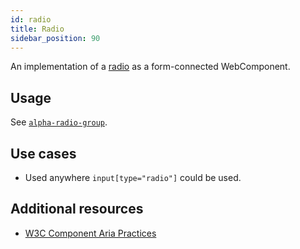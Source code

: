 ```yaml
---
id: radio
title: Radio
sidebar_position: 90
---
```


An implementation of a [radio](https://developer.mozilla.org/en-US/docs/Web/HTML/Element/input/radio) as a form-connected WebComponent.

## Usage

See [`alpha-radio-group`](/web-ui-reference/components/form/radio-group/).

## Use cases

* Used anywhere `input[type="radio"]` could be used.

## Additional resources

- [W3C Component Aria Practices](https://www.w3.org/TR/wai-aria/#radio)

